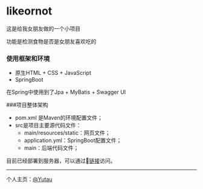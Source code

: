# likeornot
这是给我女朋友做的一个小项目

功能是检测食物是否是女朋友喜欢吃的



### 使用框架和环境

+ 原生HTML + CSS + JavaScript
+ SpringBoot

在Spring中使用到了Jpa + MyBatis + Swagger UI



###项目整体架构

+ pom.xml 是Maven的环境配置文件；
+ src是项目主要源代码文件：
  + main/resources/static：网页文件；
  + application.yml：SpringBoot配置文件；
  + main：后端代码文件；



目前已经部署到服务器，可以通过🔗[链接](47.101.128.218:8080)访问。

---

个人主页：[@Yutau](https://loveyutau.space/)



